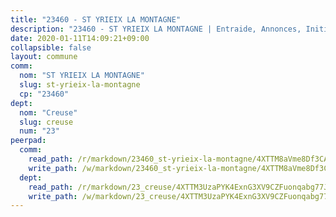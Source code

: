 ```yaml
---
title: "23460 - ST YRIEIX LA MONTAGNE"
description: "23460 - ST YRIEIX LA MONTAGNE | Entraide, Annonces, Initiatives"
date: 2020-01-11T14:09:21+09:00
collapsible: false
layout: commune
comm:
  nom: "ST YRIEIX LA MONTAGNE"
  slug: st-yrieix-la-montagne
  cp: "23460"
dept:
  nom: "Creuse"
  slug: creuse
  num: "23"
peerpad:
  comm:
    read_path: /r/markdown/23460_st-yrieix-la-montagne/4XTTM8aVme8Df3CAxKaowRCHeAdTpFzimcRnQFpHobihTLbLE
    write_path: /w/markdown/23460_st-yrieix-la-montagne/4XTTM8aVme8Df3CAxKaowRCHeAdTpFzimcRnQFpHobihTLbLE-K3TgUjMHQMVKTAF8ALpKCqCNQGt92m71HVJxjstCpcLhySdSuZ9NKwMg64vz6JkwDgPw8CDaVCPp8sDcsukqVcBhpoiJvQo7j5AEs1C9Rhnp8qGtS5KnfwNdhEzFey75cb6ZeKj8
  dept:
    read_path: /r/markdown/23_creuse/4XTTM3UzaPYK4ExnG3XV9CZFuonqabg77JTNiqvJ5MQS23jj7
    write_path: /w/markdown/23_creuse/4XTTM3UzaPYK4ExnG3XV9CZFuonqabg77JTNiqvJ5MQS23jj7-K3TgUKE86JxR4JSYXC5aZe6fqBSBprUrmaVFUW2jmdnpHS2xDyA3bckVFWgGTEWFg2GMkYcK4FztBw3HJgWqQMWmUjaPRWNNPUiVES6qbqTDLs9pxQ3uHzULq9XSj5J8FTp6MDn1
---
```


